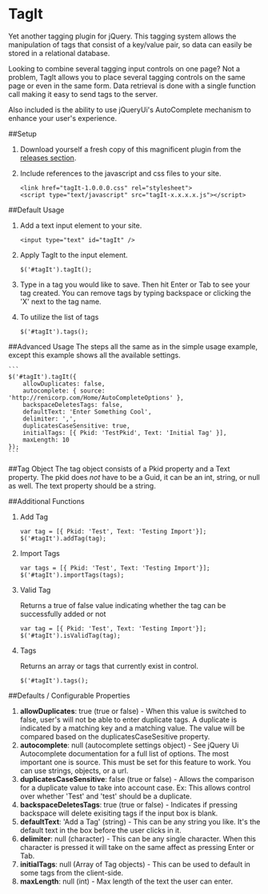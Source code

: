 # TagIt
Yet another tagging plugin for jQuery. This tagging system allows the manipulation of tags that consist of a key/value pair, so data can easily be stored in a relational database. 

Looking to combine several tagging input controls on one page? Not a problem, TagIt allows you to place several tagging controls on the same page or even in the same form. Data retrieval is done with a single function call making it easy to send tags to the server.

Also included is the ability to use jQueryUi's AutoComplete mechanism to enhance your user's experience.

##Setup
1. Download yourself a fresh copy of this magnificent plugin from the [releases section](https://github.com/puddinman13/TagIt/releases).
2. Include references to the javascript and css files to your site.

    ```
    <link href="tagIt-1.0.0.0.css" rel="stylesheet">
    <script type="text/javascript" src="tagIt-x.x.x.x.js"></script>
    ```

##Default Usage
1. Add a text input element to your site.

    ```
    <input type="text" id="tagIt" />
    ```

2. Apply TagIt to the input element.

    ```
    $('#tagIt').tagIt();
    ```

3.  Type in a tag you would like to save. Then hit Enter or Tab to see your tag created. You can remove tags by typing backspace or clicking the 'X' next to the tag name.

4.  To utilize the list of tags

    ```
    $('#tagIt').tags();
    ```

##Advanced Usage
The steps all the same as in the simple usage example, except this example shows all the available settings.

    ```
    $('#tagIt').tagIt({
        allowDuplicates: false,
        autocomplete: { source: 'http://renicorp.com/Home/AutoCompleteOptions' },
        backspaceDeletesTags: false,
        defaultText: 'Enter Something Cool',
        delimiter: ',',
        duplicatesCaseSensitive: true,
        initialTags: [{ Pkid: 'TestPkid', Text: 'Initial Tag' }],
        maxLength: 10
    });
    ```

##Tag Object
The tag object consists of a Pkid property and a Text property. The pkid does *not* have to be a Guid, it can be an int, string, or null as well. The text property should be a string.

##Additional Functions
1. Add Tag

    ```
    var tag = [{ Pkid: 'Test', Text: 'Testing Import'}];
    $('#tagIt').addTag(tag);
    ```
    
2. Import Tags

    ```
    var tags = [{ Pkid: 'Test', Text: 'Testing Import'}];
    $('#tagIt').importTags(tags);
    ```
    
3. Valid Tag

    Returns a true of false value indicating whether the tag can be successfully added or not

    ```
    var tag = [{ Pkid: 'Test', Text: 'Testing Import'}];
    $('#tagIt').isValidTag(tag);
    ```
    
4. Tags

    Returns an array or tags that currently exist in control.

    ```
    $('#tagIt').tags();
    ```

##Defaults / Configurable Properties

1. **allowDuplicates**: true (true or false) - When this value is switched to false, user's will not be able to enter duplicate tags. A duplicate is indicated by a matching key and a matching value. The value will be compared based on the duplicatesCaseSesitive property.
2. **autocomplete**: null (autocomplete settings object) - See jQuery Ui Autocomplete documentation for a full list of options. The most important one is source. This must be set for this feature to work. You can use strings, objects, or a url.
3. **duplicatesCaseSensitive**: false (true or false) - Allows the comparison for a duplicate value to take into account case. Ex: This allows control over whether 'Test' and 'test' should be a duplicate.
4. **backspaceDeletesTags**: true (true or false) - Indicates if pressing backspace will delete exisiting tags if the input box is blank.
5. **defaultText**: 'Add a Tag' (string) - This can be any string you like. It's the default text in the box before the user clicks in it.
6. **delimiter**: null (character) - This can be any single character. When this character is pressed it will take on the same affect as pressing Enter or Tab.
7. **initialTags**: null (Array of Tag objects) - This can be used to default in some tags from the client-side.
8. **maxLength**: null (int) - Max length of the text the user can enter.
